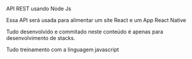API REST usando Node Js

Essa API será usada para alimentar um site React e um App React Native

Tudo desenvolvido e commitado neste conteúdo é apenas para desenvolvimento de stacks.

Tudo treinamento com a linguagem javascript
